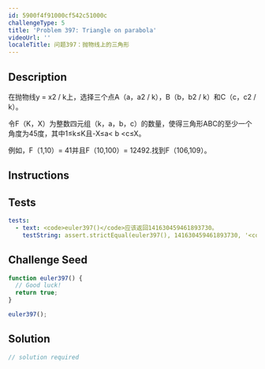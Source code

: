 ```yaml
---
id: 5900f4f91000cf542c51000c
challengeType: 5
title: 'Problem 397: Triangle on parabola'
videoUrl: ''
localeTitle: 问题397：抛物线上的三角形
---
```


## Description
<section id="description">在抛物线y = x2 / k上，选择三个点A（a，a2 / k），B（b，b2 / k）和C（c，c2 / k）。 <p>令F（K，X）为整数四元组（k，a，b，c）的数量，使得三角形ABC的至少一个角度为45度，其中1≤k≤K且-X≤a&lt; b &lt;c≤X。 </p><p>例如，F（1,10）= 41并且F（10,100）= 12492.找到F（106,109）。 </p></section>

## Instructions
<section id="instructions">
</section>

## Tests
<section id='tests'>

```yml
tests:
  - text: <code>euler397()</code>应该返回141630459461893730。
    testString: assert.strictEqual(euler397(), 141630459461893730, '<code>euler397()</code> should return 141630459461893730.');

```

</section>

## Challenge Seed
<section id='challengeSeed'>

<div id='js-seed'>

```js
function euler397() {
  // Good luck!
  return true;
}

euler397();

```

</div>



</section>

## Solution
<section id='solution'>

```js
// solution required
```
</section>
